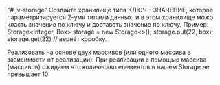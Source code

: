 "# jv-storage" 
Создайте хранилище типа КЛЮЧ - ЗНАЧЕНИЕ, которое параметризируется 2-умя типами данных, и в этом хранилище можо класть значение по ключу и доставать значение по ключу. Пример: Storage<Integer, Box> storage = new Storage<>(); storage.put(22, box); storage.get(22) // вернёт коробку.

Реализовать на основе двух массивов (или одного массива в зависимости от реализации). При реализации с помощью массива (массивов) ожидаем что количество елементов в нашем Storage не превышает 10
